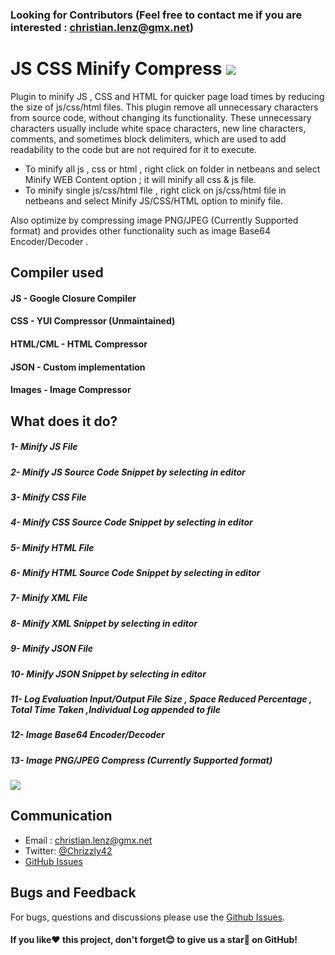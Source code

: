 ### Looking for Contributors (Feel free to contact me if you are interested : christian.lenz@gmx.net)

# JS CSS Minify Compress [![][license img]][license]

Plugin to minify JS , CSS and HTML for quicker page load times by reducing the size of js/css/html files.
This plugin remove all unnecessary characters from source code, without changing its functionality. These unnecessary characters usually include white space characters, new line characters, comments, and sometimes block delimiters, which are used to add readability to the code but are not required for it to execute.

- To minify all js , css or html , right click on folder in netbeans and select Minify WEB Content option ; it will minify all css & js file.
- To minify single js/css/html file , right click on js/css/html file in netbeans and select Minify JS/CSS/HTML option to minify file.

Also optimize by compressing image PNG/JPEG (Currently Supported format) and provides other functionality such as image Base64 Encoder/Decoder .

## Compiler used
#### JS - Google Closure Compiler
#### CSS - YUI Compressor (Unmaintained)
#### HTML/CML - HTML Compressor
#### JSON - Custom implementation
#### Images - Image Compressor

## What does it do?

##### 1- Minify JS File
##### 2- Minify JS Source Code Snippet by selecting in editor
##### 3- Minify CSS File
##### 4- Minify CSS Source Code Snippet by selecting in editor
##### 5- Minify HTML File
##### 6- Minify HTML Source Code Snippet by selecting in editor
##### 7- Minify XML File
##### 8- Minify XML Snippet by selecting in editor
##### 9- Minify JSON File
##### 10- Minify JSON Snippet by selecting in editor
##### 11- Log Evaluation Input/Output File Size , Space Reduced Percentage , Total Time Taken ,Individual Log appended to file 
##### 12- Image Base64 Encoder/Decoder
##### 13- Image PNG/JPEG Compress (Currently Supported format)


<img src="http://plugins.netbeans.org/data/images/1385563254_Final.png">

## Communication

- Email : [christian.lenz@gmx.net](mailto:christian.lenz@gmx.net)
- Twitter: [@Chrizzly42](https://twitter.com/Chrizzly42)
- [GitHub Issues](https://github.com/Chris2011/js-css-minify-compress/issues)


## Bugs and Feedback

For bugs, questions and discussions please use the [Github Issues](https://github.com/Chris2011/js-css-minify-compress/issues).


#### If you like:heart: this project, don't forget:blush: to give us a star:star2: on GitHub!

[license]:LICENSE
[license img]:https://img.shields.io/badge/License-Apache%202-blue.svg
